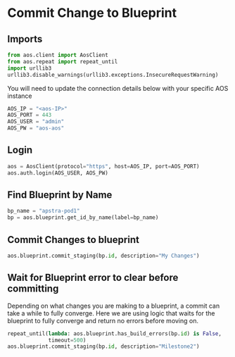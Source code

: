 # Commit Change to Blueprint
## Imports
```python
from aos.client import AosClient
from aos.repeat import repeat_until
import urllib3
urllib3.disable_warnings(urllib3.exceptions.InsecureRequestWarning)
```

You will need to update the connection details below with your
specific AOS instance
```python
AOS_IP = "<aos-IP>"
AOS_PORT = 443
AOS_USER = "admin"
AOS_PW = "aos-aos"
```

## Login
```python
aos = AosClient(protocol="https", host=AOS_IP, port=AOS_PORT)
aos.auth.login(AOS_USER, AOS_PW)
```

## Find Blueprint by Name
```python
bp_name = "apstra-pod1"
bp = aos.blueprint.get_id_by_name(label=bp_name)
```

## Commit Changes to blueprint
```python
aos.blueprint.commit_staging(bp.id, description="My Changes")
```

## Wait for Blueprint error to clear before committing
Depending on what changes you are making to a blueprint, a commit can take
a while to fully converge. Here we are using logic that waits for the
blueprint to fully converge and return no errors before moving on.
```python
repeat_until(lambda: aos.blueprint.has_build_errors(bp.id) is False,
             timeout=500)
aos.blueprint.commit_staging(bp.id, description="Milestone2")
```